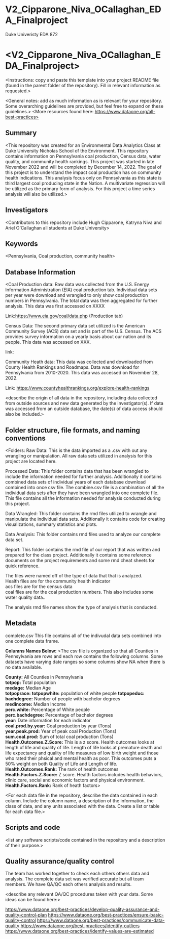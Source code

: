 # V2_Cipparone_Niva_OCallaghan_EDA_Finalproject
Duke Univeristy EDA 872
# <V2_Cipparone_Niva_OCallaghan_EDA_Finalproject>
<Instructions: copy and paste this template into your project README file (found in the parent folder of the repository). Fill in relevant information as requested.>

<General notes: add as much information as is relevant for your repository. Some overarching guidelines are provided, but feel free to expand on these guidelines.>
<More resources found here: https://www.dataone.org/all-best-practices>
<Delete the text inside the brackets when formatting your file.>

## Summary

<This repository was created for an Environmental Data Analytics Class at Duke University Nicholas School of the Environment. This repository contains information on Pennsylvania coal production, Census data, water quality, and community health rankings. This project was started in late November 2022 and will be completed by December 14, 2022. The goal of this project is to understand the impact coal production has on community health indications. This analysis focus only on Pennsylvania as this state is third largest coal producing state in the Nation. A multivariate regression will be utilized as the primary form of analysis. For this project a time series analysis will also be utilized.>


## Investigators

<Contributors to this repository include Hugh Cipparone, Katryna Niva and Ariel O'Callaghan all students at Duke University>


## Keywords

<Pennsylvania, Coal production, community health>

## Database Information

<Coal Production data: Raw data was collected from the U.S. Energy Information Administration (EIA) coal production tab. Individual data sets per year were download and wrangled to only show coal production numbers in Pennsylvania. The total data was then aggregated for further analysis. This data was first accessed on XXXX

Link:https://www.eia.gov/coal/data.php (Production tab)

Census Data: The second primary data set utilized is the American Community Survey (ACS) data set and is part of the U.S. Census. The ACS provides survey information on a yearly basis about our nation and its people. This data was accessed on XXX. 

link:

Community Heath data: This data was collected and downloaded from County Health Rankings and Roadmaps. Data was download for Pennsylvania from 2010-2020. This data was accessed on November 28, 2022. 

Link: https://www.countyhealthrankings.org/explore-health-rankings

<describe the origin of all data in the repository, including data collected from outside sources and new data generated by the investigator(s). If data was accessed from an outside database, the date(s) of data access should also be included.>


## Folder structure, file formats, and naming conventions 

<Folders:
Raw Data: This is the data imported as a .csv with out any wrangling or manipulation. All raw data sets utilized in analysis for this project are located here. 

Processed Data: This folder contains data that has been wrangled to include the information needed for further analysis. Additionally it contains combined data sets of individual years of each database download combined into once csv file. The combine.csv file is a combination of all the individual data sets after they have been wrangled into one complete file. This file contains all the information needed for analysis conducted during this project. 

Data Wrangled: This folder contains the rmd files utilized to wrangle and manipulate the individual data sets. Additionally it contains code for creating visualizations, summary statistics and plots.

Data Analysis: This folder contains rmd files used to analyze our complete data set.

Report: This folder contains the rmd file of our report that was written and prepared for the class project. Additionally it contains some reference documents on the project requirements and some rmd cheat sheets for quick reference. 

The files were named off of the type of data that that is analyzed.   
Health files are for the community health indicator  
acs files are for the census data  
coal files are for the coal production numbers. This also includes some water quality data.. 

The analysis rmd file names show the type of analysis that is conducted. 


## Metadata

complete.csv This file contains all of the indivudal data sets combined into one complete data frame. 

**Columns Names Below:**
<The csv file is organized so that all Counties in Pennsylvania are rows and each row contains the following columns. Some datasets have varying date ranges so some columns show NA when there is no data available. 

**County:** All Counties in Pennsylvania   
**totpop:** Total population    
**medage:** Median Age  	
**totpoprace:**
**totpopwhite:** population of white people	
**totpopeduc:**   
**bachdegree:** Number of people with bachelor degrees  	    
**medincome:** Median Income 	  
**perc.white:** Percentage of White people	    
**perc.bachdegree:** Percentage of bachelor degrees   	  
**year:** Date information for each indicator 	  
**coal.prod.by.year:** Coal production by year (Tons)	  
**year.peak.prod:** Year of peak coal Production (Tons)  
**sum.coal.prod:** Sum of total coal production  	(Tons)  
**Health.Outcomes.Z.Score:** This is a z score. Health outcomes looks at length of life and quality of life. Length of life looks at premature death and life expectancy and quality of life measures of low birth weight and those who rated their phsical and mental health as poor. This outcomes puts a 50% weight on both Quality of Life and Length of life.  
**Health.Outcomes.Rank:** The rank of health outcomes  
**Health.Factors.Z.Score:** Z score. Health factors includes health behaviors, clinic care, social and economic factors and physical environment. 
**Health.Factors.Rank:**  Rank of heath factors>  

<For each data file in the repository, describe the data contained in each column. Include the column name, a description of the information, the class of data, and any units associated with the data. Create a list or table for each data file.> 

## Scripts and code

<list any software scripts/code contained in the repository and a description of their purpose.>

## Quality assurance/quality control

The team has worked together to check each others others data and analysis. The complete data set was verified accurate but all team members. We have QA/QC each others analysis and results. 

<describe any relevant QA/QC procedures taken with your data. Some ideas can be found here:>


<https://www.dataone.org/best-practices/develop-quality-assurance-and-quality-control-plan>
<https://www.dataone.org/best-practices/ensure-basic-quality-control>
<https://www.dataone.org/best-practices/communicate-data-quality>
<https://www.dataone.org/best-practices/identify-outliers>
<https://www.dataone.org/best-practices/identify-values-are-estimated>